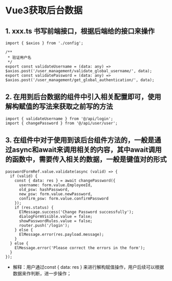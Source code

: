 # Vue3获取后台数据
## 1. xxx.ts 书写前端接口，根据后端给的接口来操作
```
import { $axios } from './config';

/** 
 * 验证用户名
 */
export const validateUsername = (data: any) => $axios.post('/user_management/validate_global_username/', data);
export const validatePassword = (data: any) => $axios.post('/user_management/get_global_authentication/', data);
```
## 2. 在用到后台数据的组件中引入相关配置即可，使用解构赋值的写法来获取之前写的方法
```
import { validateUsername } from '@/api/login';
import { changePassword } from '@/api/user/user';
```
## 3. 在组件中对于使用到该后台组件方法的，一般是通过async和await来调用相关的内容，其中await调用的函数中，需要传入相关的数据，一般是键值对的形式
```
passwordFormRef.value.validate(async (valid) => {
  if (valid) {
    const { data: res } = await changePassword({
      username: form.value.EmployeeId,
      old_psw: hashPassword,
      new_psw: form.value.newPassword,
      confirm_psw: form.value.confirmPassword
    });
    if (res.status) {
      ElMessage.success('Change Password successfully');
      dialogFormVisible.value = false;
      showPasswordRules.value = false; 
      router.push('/login');
    } else {
      ElMessage.error(res.payload.message);
    }
  } else {
    ElMessage.error('Please correct the errors in the form');
  }
});
```
- 解释：用户通过const { data: res }  来进行解构赋值操作，用户后续可以根据数据来作判断，进一步操作；
